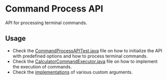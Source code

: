 # Command Process API
API for processing terminal commands.

## Usage
- Check the [CommandProcessAPITest.java](https://github.com/Hrustik97/command-process-api/blob/main/src/test/java/command/process/api/CommandProcessAPITest.java) 
file on how to initialize the API with predefined options and how to process terminal commands.
- Check the [CalculatorCommandExecutor.java](https://github.com/Hrustik97/command-process-api/blob/main/src/test/java/command/process/api/executor/CalculatorCommandExecutor.java) 
file on how to implement the execution of commands.
- Check the [implementations](https://github.com/Hrustik97/command-process-api/tree/main/src/main/java/command/process/api/option/argument) of various custom arguments.
